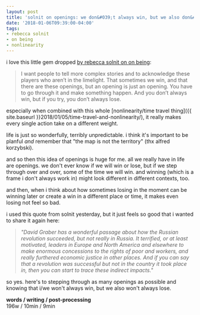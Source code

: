```yaml
---
layout: post
title: 'solnit on openings: we don&#039;t always win, but we also don&#039;t always lose'
date: '2018-01-06T09:39:00-04:00'
tags:
- rebecca solnit
- on being
- nonlinearity
--- 
```


i love this little gem dropped [by rebecca solnit on on being][solnit]:

> I want people to tell more complex stories and to acknowledge these players who aren’t in the limelight. That sometimes we win, and that there are these openings, but an opening is just an opening. You have to go through it and make something happen. And you don’t always win, but if you try, you don’t always lose.

especially when combined with this whole [nonlinearity/time travel thing]({{ site.baseurl }}2018/01/05/time-travel-and-nonlinearity/), it really makes every single action take on a different weight. 

life is just so wonderfully, terribly unpredictable. i think it's important to be planful *and* remember that "the map is not the territory" (thx alfred korzybski). 

and so then this idea of openings is huge for me. all we really have in life are openings. we don't ever know if we will win or lose, but if we step through over and over, some of the time we will win. and winning (which is a frame i don't always work in) might look different in different contexts, too. 

and then, when i think about how sometimes losing in the moment can be winning later or create a win in a different place or time, it makes even losing not feel so bad. 

i used this quote from solnit yesterday, but it just feels so good that i wanted to share it again here: 

> _"David Graber has a wonderful passage about how the Russian revolution succeeded, but not really in Russia. It terrified, or at least motivated, leaders in Europe and North America and elsewhere to make enormous concessions to the rights of poor and workers, and really furthered economic justice in other places. And if you can say that a revolution was successful but not in the country it took place in, then you can start to trace these indirect impacts."_

so yes. here's to stepping through as many openings as possible and knowing that i/we won't always win, but we also won't always lose. 

<!-- hyperlink bank -->
[solnit]: https://onbeing.org/programs/rebecca-solnit-falling-together/


<!-- &#042; = asterisk -->
<!-- &#039; = single quote '-->

**words / writing / post-processing**  
196w / 10min / 9min 